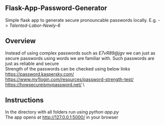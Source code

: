 ## Flask-App-Password-Generator
Simple flask app to generate secure pronouncable passwords locally. E.g. -> *Talented-Labor-Newly-6*

## Overview
Instead of using complex passwords such as *E7vR89@jgv* we can just as secure passwords using words we are familiar with. Such passwords are just as reliable and secure \
Strength of the passwords can be checked using below links \
https://password.kaspersky.com/  \
https://www.my1login.com/resources/password-strength-test/ \
https://howsecureismypassword.net/ \


## Instructions
In the directory with all folders run using *python app.py* \
The app opens at http://127.0.0.1:5000/ in your browser
